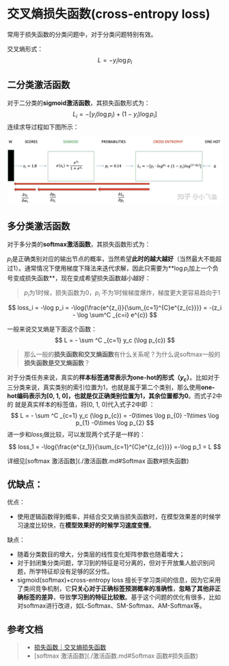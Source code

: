 # 交叉熵损失函数(cross-entropy loss)

常用于损失函数的分类问题中，对于分类问题特别有效。

交叉熵形式：
$$
L = - y_i \log p_{i}
$$

## 二分类激活函数

对于二分类的**sigmoid激活函数**，其损失函数形式为：
$$
L_i = - [ y_i (\log p_{i}) + (1-y_i)\log p_{i} ]
$$
连续求导过程如下图所示：



![img](./assets/v2-d44fea1bda9338eaabf8e96df099981c_1440w.jpg)

## 多分类激活函数

对于多分类的**softmax激活函数**，其损失函数形式为：

$p_i$是正确类别对应的输出节点的概率，当然希望**此时的越大越好**（当然最大不能超过1）。通常情况下使用梯度下降法来迭代求解，因此只需要为**$\log p_i$加上一个负号变成损失函数**，现在变成希望损失函数越小越好：

> $p_i$为1时候，损失函数为0，$p_i$ 不为1时候梯度爆炸，梯度更大更容易趋向于1

$$
loss_i = -\log p_i = -\log{\frac{e^{z_i}}{\sum_{c=1}^{C}e^{z_{c}}}} = -(z_i - \log \sum^C _{c=i} e^{c})
$$



一般来说交叉熵是下面这个函数：
$$
L = - \sum ^C _{c=1} y_c (\log p_{c})
$$

> 那么一般的**损失函数和交叉熵函数**有什么关系呢？为什么说softmax一般的**损失函数是交叉熵函数**？

对于分类任务来说，真实的**样本标签通常表示为one-hot的形式（$y_c$）**。比如对于三分类来说，真实类别的索引位置为1，也就是属于第二个类别，那么使用**one-hot编码表示为[0, 1, 0]，也就是仅正确类别位置为1，其余位置都为0**。而式子2中的 就是真实样本的标签值，将[0, 1, 0]代入式子2中即 ：
$$
L = - \sum ^C _{c=1} y_c (\log p_{c}) = -0\times \log p_{0} -1\times \log p_{1} -0\times \log p_{2} 
$$
进一步和$loss_i$做比较，可以发现两个式子是一样的：
$$
loss_1 = -\log{\frac{e^{z_1}}{\sum_{c=1}^{C}e^{z_{c}}}}  =-\log p_1 = L
$$

详细见[softmax 激活函数](./激活函数.md#Softmax 函数#损失函数)



## 优缺点：

优点：

- 使用逻辑函数得到概率，并结合交叉熵当损失函数时，在模型效果差的时候学习速度比较快，在**模型效果好的时候学习速度变慢**。

缺点：

- 随着分类数目的增大，分类层的线性变化矩阵参数也随着增大；
- 对于封闭集分类问题，学习到的特征是可分离的，但对于开放集人脸识别问题，所学特征却没有足够的区分性。
- sigmoid(softmax)+cross-entropy loss 擅长于学习类间的信息，因为它采用了类间竞争机制，它**只关心对于正确标签预测概率的准确性**，**忽略了其他非正确标签的差异**，导致**学习到的特征比较散**。基于这个问题的优化有很多，比如对softmax进行改进，如L-Softmax、SM-Softmax、AM-Softmax等。





## 参考文档

> - [损失函数｜交叉熵损失函数](https://www.zhihu.com/tardis/zm/art/35709485?source_id=1003)
> - [softmax 激活函数](./激活函数.md#Softmax 函数#损失函数)

